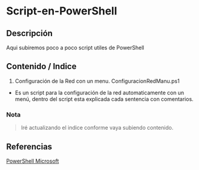 # Script-en-PowerShell

## Descripción
Aqui subiremos poco a poco script utiles de PowerShell

## Contenido / Indice
1. Configuración de la Red con un menu. ConfiguracionRedManu.ps1
 * Es un script para la configuración de la red automaticamente con un menú, dentro del script esta explicada cada sentencia con comentarios. 

### Nota
 > Iré actualizando el indice conforme vaya subiendo contenido.
## Referencias
[PowerShell Microsoft](https://docs.microsoft.com/es-es/powershell/scripting/powershell-scripting?view=powershell-5.1)
